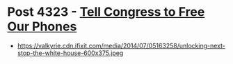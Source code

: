 # Post 4323 - [Tell Congress to Free Our Phones](https://www.ifixit.com/News/4323/tell-congress-to-free-our-phones)

- https://valkyrie.cdn.ifixit.com/media/2014/07/05163258/unlocking-next-stop-the-white-house-600x375.jpeg
